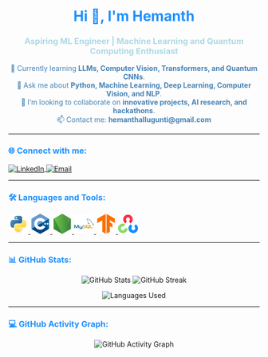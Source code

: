 <!-- Header Section -->
<h1 align="center" style="color:#1E90FF;">Hi 👋, I'm Hemanth</h1>
<h3 align="center" style="color:#ADD8E6;">Aspiring ML Engineer | Machine Learning and Quantum Computing Enthusiast</h3>

<!-- About Section -->
<p align="center" style="color:#4682B4;">
  🌱 Currently learning <strong>LLMs, Computer Vision, Transformers, and Quantum CNNs</strong>.<br>
  💬 Ask me about <strong>Python, Machine Learning, Deep Learning, Computer Vision, and NLP</strong>.<br>
  🤝 I’m looking to collaborate on <strong>innovative projects, AI research, and hackathons</strong>.<br>
  📫 Contact me: <strong>hemanthallugunti@gmail.com</strong>
</p>

---

<!-- Connect with Me Section -->
<h3 align="left" style="color:#1E90FF;">🌐 Connect with me:</h3>
<p align="left">
  <a href="https://www.linkedin.com/in/hemanth-reddy-allugunti-883b36216/" target="_blank">
    <img align="center" src="https://img.shields.io/badge/LinkedIn-%230077B5.svg?logo=linkedin&logoColor=white" alt="LinkedIn" height="30" />
  </a>
  <a href="mailto:hemanthallugunti@gmail.com" target="_blank">
    <img align="center" src="https://img.shields.io/badge/Email-%23D14836.svg?logo=gmail&logoColor=white" alt="Email" height="30" />
  </a>
</p>

---

<!-- Languages and Tools Section -->
<h3 align="left" style="color:#1E90FF;">🛠️ Languages and Tools:</h3>
<p align="left">
  <a href="https://www.python.org" target="_blank">
    <img src="https://raw.githubusercontent.com/devicons/devicon/master/icons/python/python-original.svg" alt="Python" width="40" height="40"/>
  </a>
  <a href="https://www.w3schools.com/cpp/" target="_blank">
    <img src="https://raw.githubusercontent.com/devicons/devicon/master/icons/cplusplus/cplusplus-original.svg" alt="C++" width="40" height="40"/>
  </a>
  <a href="https://nodejs.org/" target="_blank">
    <img src="https://raw.githubusercontent.com/devicons/devicon/master/icons/nodejs/nodejs-original.svg" alt="Node.js" width="40" height="40"/>
  </a>
  <a href="https://www.mysql.com/" target="_blank">
    <img src="https://raw.githubusercontent.com/devicons/devicon/master/icons/mysql/mysql-original-wordmark.svg" alt="MySQL" width="40" height="40"/>
  </a>
  <a href="https://www.tensorflow.org/" target="_blank">
    <img src="https://raw.githubusercontent.com/devicons/devicon/master/icons/tensorflow/tensorflow-original.svg" alt="TensorFlow" width="40" height="40"/>
  </a>
  <a href="https://opencv.org/" target="_blank">
    <img src="https://raw.githubusercontent.com/devicons/devicon/master/icons/opencv/opencv-original.svg" alt="OpenCV" width="40" height="40"/>
  </a>
</p>

---

<!-- GitHub Stats Section -->
<h3 align="left" style="color:#1E90FF;">📊 GitHub Stats:</h3>
<p align="center">
  <img src="https://github-readme-stats.vercel.app/api?username=alluguntihemanth&theme=radical&hide_border=false&show_icons=true" alt="GitHub Stats" width="49%" />
  <img src="https://github-readme-streak-stats.herokuapp.com/?user=alluguntihemanth&theme=radical&hide_border=false" alt="GitHub Streak" width="49%" />
</p>

<!-- Languages Used Section -->
<p align="center">
  <img src="https://github-readme-stats.vercel.app/api/top-langs/?username=alluguntihemanth&theme=radical&hide=jupyter%20notebook&layout=compact&langs_count=6" alt="Languages Used" width="49%" />
</p>

---

<!-- Activity Graph Section -->
<h3 align="left" style="color:#1E90FF;">💻 GitHub Activity Graph:</h3>
<p align="center">
  <img src="https://github-readme-activity-graph.vercel.app/graph?username=alluguntihemanth&theme=react-dark" alt="GitHub Activity Graph" />
</p>
